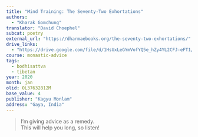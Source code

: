 ```yaml
---
title: "Mind Training: The Seventy-Two Exhortations"
authors:
  - "Kharak Gomchung"
translator: "David Choephel"
subcat: poetry
external_url: "https://dharmaebooks.org/the-seventy-two-exhortations/"
drive_links:
  - "https://drive.google.com/file/d/1HsUxLeGYmVofYQ5e_hZy4YL2CFJ-eFT1/view?usp=drivesdk"
course: monastic-advice
tags:
  - bodhisattva
  - tibetan
year: 2020
month: jan
olid: OL37632812M
base_value: 4
publisher: "Kagyu Monlam"
address: "Gaya, India"
---
```


> I’m giving advice as a remedy.  
This will help you long, so listen!
